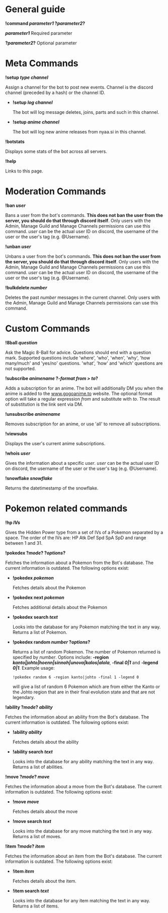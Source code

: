 # General guide

**!command _parameter1_ ?_parameter2_?**

**_parameter1_**   Required parameter

**?_parameter2_?**   Optional parameter

# Meta Commands
**!setup _type_ _channel_**

Assign a channel for the bot to post new events. Channel is the discord channel (preceded by a hash) or the channel ID.

 - **!setup _log_ _channel_**
  
   The bot will log message deletes, joins, parts and such in this channel.

 - **!setup _anime_ _channel_**
 
   The bot will log new anime releases from nyaa.si in this channel.
   
**!botstats**

Displays some stats of the bot across all servers.

**!help**

Links to this page.

# Moderation Commands

**!ban _user_**

Bans a user from the bot's commands. **This does not ban the user from the server, you should do that through discord itself**. Only users with the Admin, Manage Guild and Manage Channels permissions can use this command. _user_ can be the actual user ID on discord, the username of the user or the user's tag (e.g. @Username).


**!unban _user_**

Unbans a user from the bot's commands. **This does not ban the user from the server, you should do that through discord itself**. Only users with the Admin, Manage Guild and Manage Channels permissions can use this command. _user_ can be the actual user ID on discord, the username of the user or the user's tag (e.g. @Username).

**!bulkdelete _number_**

Deletes the past _number_ messages in the current channel. Only users with the Admin, Manage Guild and Manage Channels permissions can use this command.

# Custom Commands

**!8ball _question_**

Ask the Magic 8-Ball for advice. Questions should end with a question mark. Supported questions include 'where', 'who', 'when', 'why', 'how many/much' and 'yes/no' questions. 'what', 'how' and 'which' questions are not supported.

**!subscribe _animename_ ?_-format from > to_?**

Adds a subscription for an anime. The bot will additionally DM you when the anime is added to the www.gogoanime.to website. The optional format option will take a regular expression _from_ and substitute with _to_. The result of substitution is the link sent via DM.

**!unsubscribe _animename_**

Removes subscription for an anime, or use 'all' to remove all subscriptions.

**!viewsubs**

Displays the user's current anime subscriptions.

**!whois _user_**

Gives the information about a specific _user_. _user_ can be the actual user ID on discord, the username of the user or the user's tag (e.g. @Username).

**!snowflake _snowflake_**

Returns the datetimestamp of the snowflake.

# Pokemon related commands

**!hp _IVs_**

Gives the Hidden Power type from a set of IVs of a Pokemon separated by a space. The order of the IVs are: HP Atk Def Spd SpA SpD and range between 1 and 31.

**!pokedex ?_mode_? ?_options_?**

Fetches the information about a Pokemon from the Bot's database. The current information is outdated. The following options exist:

 - **!pokedex _pokemon_**
 
   Fetches details about the Pokemon
 
 - **!pokedex next _pokemon_**
 
   Fetches additional details about the Pokemon
 
 - **!pokedex search _text_**
 
   Looks into the database for any Pokemon matching the text in any way. Returns a list of Pokemon.
   
 - **!pokedex random _number_ ?_options_?**
 
   Returns a list of random Pokemon. The number of Pokemon returned is specified by *number*. Options include: **-region _kanto|johto|hoenn|sinnoh|unova|kalos|alola_**, **-final _0|1_** and **-legend _0|1_**. Example usage:
   
       !pokedex random 6 -region kanto|johto -final 1 -legend 0
       
   will give a list of random 6 Pokemon which are from either the Kanto or the Johto region that are in their final evolution state and that are not legendary.
   
**!ability ?_mode_? _ability_**

Fetches the information about an ability from the Bot's database. The current information is outdated. The following options exist:
 - **!ability _ability_**
 
   Fetches details about the ability
 
 - **!ability search _text_**
 
   Looks into the database for any ability matching the text in any way. Returns a list of abilities.
   
**!move ?_mode_? _move_**

Fetches the information about a move from the Bot's database. The current information is outdated. The following options exist:
 - **!move _move_**
 
   Fetches details about the move
   
 - **!move search _text_**
 
   Looks into the database for any move matching the text in any way. Returns a list of moves.
   
**!item ?_mode_? _item_**

Fetches the information about an item from the Bot's database. The current information is outdated. The following options exist:

 - **!item _item_**
 
   Fetches details about the item.
   
 - **!item search _text_**
 
   Looks into the database for any item matching the text in any way. Returns a list of items.
